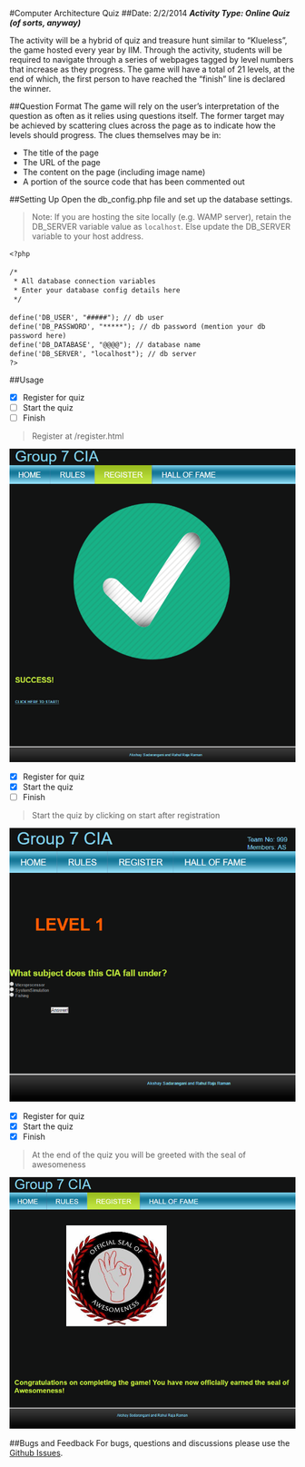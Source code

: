 #Computer Architecture Quiz
##Date: 2/2/2014
**_Activity Type: Online Quiz (of sorts, anyway)_**

The activity will be a hybrid of quiz and treasure hunt similar to “Klueless”, the game hosted every year by IIM. Through the activity, students will be required to navigate through a series of webpages tagged by level numbers that increase as they progress. The game will have a total of 21 levels, at the end of which, the first person to have reached the “finish” line is declared the winner.

##Question Format
The game will rely on the user’s interpretation of the question as often as it relies using questions itself. The former target may be achieved by scattering clues across the page as to indicate how the levels should progress. The clues themselves may be in:
-	The title of the page
-	The URL of the page
-	The content on the page (including image name)
-	A portion of the source code that has been commented out

##Setting Up
Open the db_config.php file and set up the database settings. 
> Note: If you are hosting the site locally (e.g. WAMP server), retain the DB_SERVER variable value as `localhost`. Else update the DB_SERVER variable to your host address.

```
<?php
 
/*
 * All database connection variables
 * Enter your database config details here
 */
 
define('DB_USER', "#####"); // db user
define('DB_PASSWORD', "*****"); // db password (mention your db password here)
define('DB_DATABASE', "@@@@"); // database name
define('DB_SERVER', "localhost"); // db server
?>
```

##Usage
- [x] Register for quiz
- [ ] Start the quiz
- [ ] Finish

> Register at /register.html

![img](src/register.PNG)

- [x] Register for quiz
- [x] Start the quiz
- [ ] Finish

> Start the quiz by clicking on start after registration

![img](src/Start.PNG)

- [x] Register for quiz
- [x] Start the quiz
- [x] Finish

> At the end of the quiz you will be greeted with the seal of awesomeness

![img](src/finish.PNG)

##Bugs and Feedback
For bugs, questions and discussions please use the [Github Issues](https://github.com/aksh4y/IMDb-Rating-Prediction/issues).
